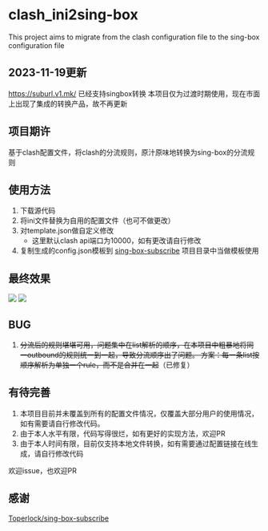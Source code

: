 # clash_ini2sing-box
This project aims to migrate from the clash configuration file to the sing-box configuration file

## 2023-11-19更新
https://suburl.v1.mk/ 已经支持singbox转换
本项目仅为过渡时期使用，现在市面上出现了集成的转换产品，故不再更新

## 项目期许
基于clash配置文件，将clash的分流规则，原汁原味地转换为sing-box的分流规则

## 使用方法
1. 下载源代码
2. 将ini文件替换为自用的配置文件（也可不做更改）
3. 对template.json做自定义修改
   - 这里默认clash api端口为10000，如有更改请自行修改
4. 复制生成的config.json模板到 [sing-box-subscribe](https://github.com/Toperlock/sing-box-subscribe) 项目目录中当做模板使用

## 最终效果
![](https://github.com/izumiChan16/clash_ini2sing-box/raw/master/doc/2023-11-05%20103931.png)
![](https://github.com/izumiChan16/clash_ini2sing-box/raw/master/doc/2023-11-05%20104003.png)

## BUG
1. ~~分流后的规则堪堪可用，问题集中在list解析的顺序，在本项目中粗暴地将同一outbound的规则统一到一起，导致分流顺序出了问题。
   方案：每一条list按顺序解析为单独一个rule，而不是合并在一起~~（已修复）

## 有待完善
1. 本项目目前并未覆盖到所有的配置文件情况，仅覆盖大部分用户的使用情况，如有需要请自行修改代码。
2. 由于本人水平有限，代码写得很烂，如有更好的实现方法，欢迎PR
3. 由于本人时间有限，目前仅支持本地文件转换，如有需要通过配置链接在线生成，请自行修改代码

欢迎issue，也欢迎PR

## 感谢
[Toperlock/sing-box-subscribe](https://github.com/Toperlock/sing-box-subscribe)
